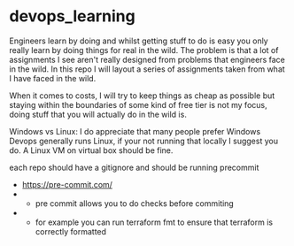 # devops_learning

Engineers learn by doing and whilst getting stuff to do is easy you only really 
learn by doing things for real in the wild. The problem is that a lot of 
assignments I see aren't really designed from problems that engineers face in 
the wild. In this repo I will layout a series of assignments taken from what I 
have faced in the wild.

When it comes to costs, I will try to keep things as cheap as possible but 
staying within the boundaries of some kind of free tier is not my focus, doing 
stuff that you will actually do in the wild is.

Windows vs Linux: I do appreciate that many people prefer Windows Devops 
generally runs Linux, if your not running that locally I suggest you do. A 
Linux VM on virtual box should be fine.

each repo should have a gitignore and should be running precommit
* https://pre-commit.com/
* * pre commit allows you to do checks before commiting
* * for example you can run terraform fmt to ensure that terraform is correctly
   formatted
